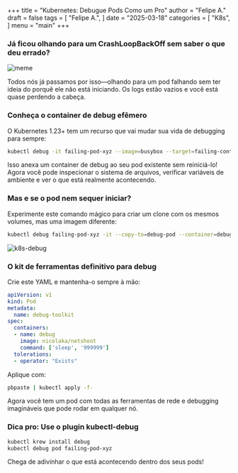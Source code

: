 +++
title = "Kubernetes: Debugue Pods Como um Pro"
author = "Felipe A."
draft = false
tags = [
    "Felipe A.",
]
date = "2025-03-18"
categories = [
    "K8s",
]
menu = "main"
+++

### Já ficou olhando para um CrashLoopBackOff sem saber o que deu errado?

![meme](/images/evergreen.gif)

Todos nós já passamos por isso—olhando para um pod falhando sem ter ideia do porquê ele não está iniciando. Os logs estão vazios e você está quase perdendo a cabeça.

### Conheça o container de debug efêmero

O Kubernetes 1.23+ tem um recurso que vai mudar sua vida de debugging para sempre:

```bash
kubectl debug -it failing-pod-xyz --image=busybox --target=failing-container
```

Isso anexa um container de debug ao seu pod existente sem reiniciá-lo! Agora você pode inspecionar o sistema de arquivos, verificar variáveis de ambiente e ver o que está realmente acontecendo.

### Mas e se o pod nem sequer iniciar?

Experimente este comando mágico para criar um clone com os mesmos volumes, mas uma imagem diferente:

```bash
kubectl debug failing-pod-xyz -it --copy-to=debug-pod --container=debug-container --image=ubuntu
```

![k8s-debug](/images/k8s-debug.png)

### O kit de ferramentas definitivo para debug

Crie este YAML e mantenha-o sempre à mão:

```yaml
apiVersion: v1
kind: Pod
metadata:
  name: debug-toolkit
spec:
  containers:
  - name: debug
    image: nicolaka/netshoot
    command: ['sleep', '999999']
  tolerations:
  - operator: "Exists"
```

Aplique com:

```bash
pbpaste | kubectl apply -f-
```

Agora você tem um pod com todas as ferramentas de rede e debugging imagináveis que pode rodar em qualquer nó.

### Dica pro: Use o plugin kubectl-debug

```bash
kubectl krew install debug
kubectl debug pod failing-pod-xyz
```

Chega de adivinhar o que está acontecendo dentro dos seus pods!